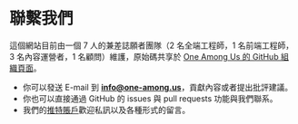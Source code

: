 # 聯繫我們

這個網站目前由一個 7 人的兼差誌願者團隊（2 名全端工程師，1 名前端工程師，3 名內容運營者，1 名顧問）維護，原始碼共享於 [One Among Us 的 GitHub 組織頁面](https://github.com/one-among-us)。

- 你可以發送 E-mail 到 **info@one-among.us**，貢獻內容或者提出批評建議。
- 你也可以直接通過 GitHub 的 issues 與 pull requests 功能與我們聯系。
- 我們的[推特賬戶](https://twitter.com/oneamong_us)歡迎私訊以及各種形式的留言。
